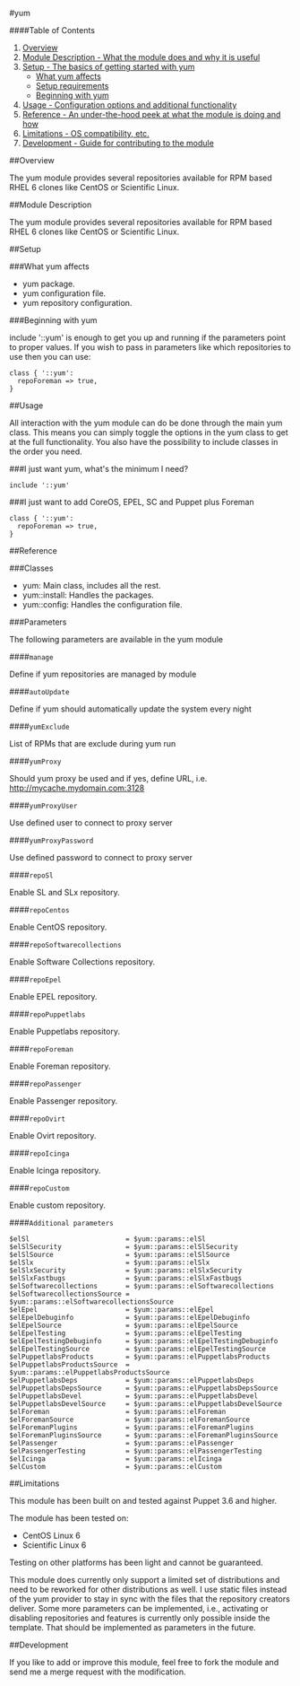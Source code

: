 #yum

####Table of Contents

1. [Overview](#overview)
2. [Module Description - What the module does and why it is useful](#module-description)
3. [Setup - The basics of getting started with yum](#setup)
    * [What yum affects](#what-yum-affects)
    * [Setup requirements](#setup-requirements)
    * [Beginning with yum](#beginning-with-yum)
4. [Usage - Configuration options and additional functionality](#usage)
5. [Reference - An under-the-hood peek at what the module is doing and how](#reference)
5. [Limitations - OS compatibility, etc.](#limitations)
6. [Development - Guide for contributing to the module](#development)


##Overview

The yum module provides several repositories available for RPM based RHEL 6 clones like
CentOS or Scientific Linux.

##Module Description

The yum module provides several repositories available for RPM based RHEL 6 clones like
CentOS or Scientific Linux.

##Setup

###What yum affects

* yum package.
* yum configuration file.
* yum repository configuration.

###Beginning with yum

include '::yum' is enough to get you up and running if the parameters point to
proper values.  If you wish to pass in parameters like which repositories to use
then you can use:

```puppet
class { '::yum':
  repoForeman => true,
}
```

##Usage

All interaction with the yum module can do be done through the main yum class.
This means you can simply toggle the options in the yum class to get at the full
functionality. You also have the possibility to include classes in the order you
need.

###I just want yum, what's the minimum I need?

```puppet
include '::yum'
```

###I just want to add CoreOS, EPEL, SC and Puppet plus Foreman

```puppet
class { '::yum':
  repoForeman => true,
}
```


##Reference

###Classes

* yum: Main class, includes all the rest.
* yum::install: Handles the packages.
* yum::config: Handles the configuration file.

###Parameters

The following parameters are available in the yum module

####`manage`

Define if yum repositories are managed by module

####`autoUpdate`

Define if yum should automatically update the system every night

####`yumExclude`

List of RPMs that are exclude during yum run

####`yumProxy`

Should yum proxy be used and if yes, define URL,
i.e. http://mycache.mydomain.com:3128

####`yumProxyUser`

Use defined user to connect to proxy server

####`yumProxyPassword`

Use defined password to connect to proxy server

####`repoSl`

Enable SL and SLx repository.

####`repoCentos`

Enable CentOS repository.

####`repoSoftwarecollections`

Enable Software Collections repository.

####`repoEpel`

Enable EPEL repository.

####`repoPuppetlabs`

Enable Puppetlabs repository.

####`repoForeman`

Enable Foreman repository.

####`repoPassenger`

Enable Passenger repository.

####`repoOvirt`

Enable Ovirt repository.

####`repoIcinga`

Enable Icinga repository.

####`repoCustom`

Enable custom repository.

####`Additional parameters`
```puppet
$elSl                        = $yum::params::elSl
$elSlSecurity                = $yum::params::elSlSecurity
$elSlSource                  = $yum::params::elSlSource
$elSlx                       = $yum::params::elSlx
$elSlxSecurity               = $yum::params::elSlxSecurity
$elSlxFastbugs               = $yum::params::elSlxFastbugs
$elSoftwarecollections       = $yum::params::elSoftwarecollections
$elSoftwarecollectionsSource = $yum::params::elSoftwarecollectionsSource
$elEpel                      = $yum::params::elEpel
$elEpelDebuginfo             = $yum::params::elEpelDebuginfo
$elEpelSource                = $yum::params::elEpelSource
$elEpelTesting               = $yum::params::elEpelTesting
$elEpelTestingDebuginfo      = $yum::params::elEpelTestingDebuginfo
$elEpelTestingSource         = $yum::params::elEpelTestingSource
$elPuppetlabsProducts        = $yum::params::elPuppetlabsProducts
$elPuppetlabsProductsSource  = $yum::params::elPuppetlabsProductsSource
$elPuppetlabsDeps            = $yum::params::elPuppetlabsDeps
$elPuppetlabsDepsSource      = $yum::params::elPuppetlabsDepsSource
$elPuppetlabsDevel           = $yum::params::elPuppetlabsDevel
$elPuppetlabsDevelSource     = $yum::params::elPuppetlabsDevelSource
$elForeman                   = $yum::params::elForeman
$elForemanSource             = $yum::params::elForemanSource
$elForemanPlugins            = $yum::params::elForemanPlugins
$elForemanPluginsSource      = $yum::params::elForemanPluginsSource
$elPassenger                 = $yum::params::elPassenger
$elPassengerTesting          = $yum::params::elPassengerTesting
$elIcinga                    = $yum::params::elIcinga
$elCustom                    = $yum::params::elCustom
```

##Limitations

This module has been built on and tested against Puppet 3.6 and higher.

The module has been tested on:

* CentOS Linux 6
* Scientific Linux 6

Testing on other platforms has been light and cannot be guaranteed.

This module does currently only support a limited set of distributions and need to be
reworked for other distributions as well. I use static files instead of the yum provider
to stay in sync with the files that the repository creators deliver. Some more parameters
can be implemented, i.e., activating or disabling repositories and features is currently
only possible inside the template. That should be implemented as parameters in the
future.

##Development

If you like to add or improve this module, feel free to fork the module and send
me a merge request with the modification.
